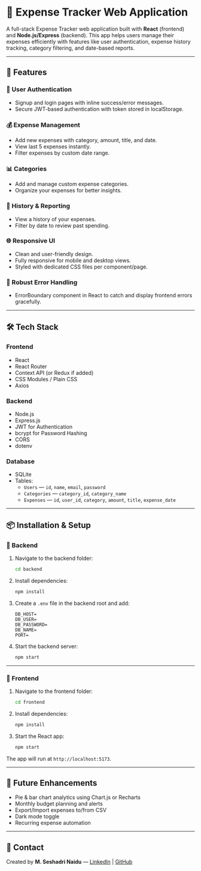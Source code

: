 # 💸 Expense Tracker Web Application

A full-stack Expense Tracker web application built with **React** (frontend) and **Node.js/Express** (backend). This app helps users manage their expenses efficiently with features like user authentication, expense history tracking, category filtering, and date-based reports.

---

## 📌 Features

### 🔐 User Authentication
- Signup and login pages with inline success/error messages.
- Secure JWT-based authentication with token stored in localStorage.

### 💰 Expense Management
- Add new expenses with category, amount, title, and date.
- View last 5 expenses instantly.
- Filter expenses by custom date range.

### 📊 Categories
- Add and manage custom expense categories.
- Organize your expenses for better insights.

### 🧾 History & Reporting
- View a history of your expenses.
- Filter by date to review past spending.

### 🌐 Responsive UI
- Clean and user-friendly design.
- Fully responsive for mobile and desktop views.
- Styled with dedicated CSS files per component/page.

### 🧯 Robust Error Handling
- ErrorBoundary component in React to catch and display frontend errors gracefully.

---

## 🛠️ Tech Stack

### Frontend
- React
- React Router
- Context API (or Redux if added)
- CSS Modules / Plain CSS
- Axios

### Backend
- Node.js
- Express.js
- JWT for Authentication
- bcrypt for Password Hashing
- CORS
- dotenv

### Database
- SQLite
- Tables:
  - `Users` — `id`, `name`, `email`, `password`
  - `Categories` — `category_id`, `category_name`
  - `Expenses` — `id`, `user_id`, `category`, `amount`, `title`, `expense_date`

---

## 📦 Installation & Setup

### 🔹 Backend

1. Navigate to the backend folder:

    ```bash
    cd backend
    ```

2. Install dependencies:

    ```bash
    npm install
    ```

3. Create a `.env` file in the backend root and add:

    ```
    DB_HOST=
    DB_USER=
    DB_PASSWORD=
    DB_NAME=
    PORT=
    ```

4. Start the backend server:

    ```bash
    npm start
    ```

---

### 🔹 Frontend

1. Navigate to the frontend folder:

    ```bash
    cd frontend
    ```

2. Install dependencies:

    ```bash
    npm install
    ```

3. Start the React app:

    ```bash
    npm start
    ```

The app will run at `http://localhost:5173`.

---

## 🚀 Future Enhancements

- Pie & bar chart analytics using Chart.js or Recharts
- Monthly budget planning and alerts
- Export/Import expenses to/from CSV
- Dark mode toggle
- Recurring expense automation

---

## 📧 Contact

Created by **M. Seshadri Naidu** — [LinkedIn](https://www.linkedin.com/in/seshadri-naidu-manuvarthi-366466295/) | [GitHub](https://github.com/Seshmanuvarthi)
